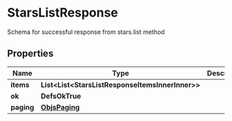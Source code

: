 

# StarsListResponse

Schema for successful response from stars.list method

## Properties

| Name | Type | Description | Notes |
|------------ | ------------- | ------------- | -------------|
|**items** | **List&lt;List&lt;StarsListResponseItemsInnerInner&gt;&gt;** |  |  |
|**ok** | **DefsOkTrue** |  |  |
|**paging** | [**ObjsPaging**](ObjsPaging.md) |  |  [optional] |



